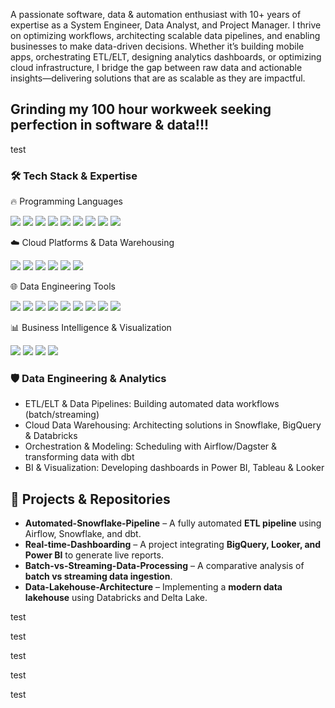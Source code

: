 
A passionate software, data & automation enthusiast with 10+ years of expertise as a System Engineer, Data Analyst, and Project Manager. I thrive on optimizing workflows, architecting scalable data pipelines, and enabling businesses to make data-driven decisions.
Whether it’s building mobile apps, orchestrating ETL/ELT, designing analytics dashboards, or optimizing cloud infrastructure, I bridge the gap between raw data and actionable insights—delivering solutions that are as scalable as they are impactful.
##  Grinding my 100 hour workweek seeking perfection in software & data!!! ##


test


   
### 🛠️ Tech Stack & Expertise
🔥 Programming Languages
<p align="left"> <img src="https://img.shields.io/badge/Python-blue?style=for-the-badge&logo=python"> <img src="https://img.shields.io/badge/SQL-orange?style=for-the-badge&logo=postgresql"> <img src="https://img.shields.io/badge/Java-red?style=for-the-badge&logo=java"> <img src="https://img.shields.io/badge/Shell_Scripting-black?style=for-the-badge&logo=gnu-bash"> <img src="https://img.shields.io/badge/HTML-orange?style=for-the-badge&logo=html5"> <img src="https://img.shields.io/badge/CSS-blue?style=for-the-badge&logo=css3"> <img src="https://img.shields.io/badge/JavaScript-yellow?style=for-the-badge&logo=javascript"> <img src="https://img.shields.io/badge/React-blue?style=for-the-badge&logo=react"> <img src="https://img.shields.io/badge/Node.js-green?style=for-the-badge&logo=node.js"> </p>
☁️ Cloud Platforms & Data Warehousing
<p align="left"> <img src="https://img.shields.io/badge/Azure-0089D6?style=for-the-badge&logo=microsoft-azure"> <img src="https://img.shields.io/badge/GCP-4285F4?style=for-the-badge&logo=google-cloud"> <img src="https://img.shields.io/badge/Snowflake-29B5E8?style=for-the-badge&logo=snowflake"> <img src="https://img.shields.io/badge/BigQuery-4285F4?style=for-the-badge&logo=google-cloud"> <img src="https://img.shields.io/badge/Synapse_Analytics-0089D6?style=for-the-badge&logo=microsoft-azure"> <img src="https://img.shields.io/badge/Microsoft_Fabric-0078D4?style=for-the-badge&logo=microsoft"> </p>
🌐 Data Engineering Tools
<p align="left"> <img src="https://img.shields.io/badge/Snowflake-blue?style=for-the-badge&logo=snowflake"> <img src="https://img.shields.io/badge/dbt-orange?style=for-the-badge&logo=dbt"> <img src="https://img.shields.io/badge/Databricks-red?style=for-the-badge&logo=databricks"> <img src="https://img.shields.io/badge/BigQuery-blue?style=for-the-badge&logo=google-cloud"> <img src="https://img.shields.io/badge/Airflow-blue?style=for-the-badge&logo=apache-airflow"> <img src="https://img.shields.io/badge/Dagster-purple?style=for-the-badge&logo=dagster"> <img src="https://img.shields.io/badge/ADF-FF9E0F?style=for-the-badge&logo=azure-data-factory"> <img src="https://img.shields.io/badge/Kafka-231F20?style=for-the-badge&logo=apache-kafka"> <img src="https://img.shields.io/badge/PostgreSQL-4169E1?style=for-the-badge&logo=postgresql"> </p>
📊 Business Intelligence & Visualization
<p align="left"> <img src="https://img.shields.io/badge/Power_BI-yellow?style=for-the-badge&logo=powerbi"> <img src="https://img.shields.io/badge/Tableau-blue?style=for-the-badge&logo=tableau"> <img src="https://img.shields.io/badge/Looker-blue?style=for-the-badge&logo=looker"> <img src="https://img.shields.io/badge/Fabric-0078D4?style=for-the-badge&logo=microsoft"> </p>


###  🛡️   Data Engineering & Analytics

- ETL/ELT & Data Pipelines: Building automated data workflows (batch/streaming)
- Cloud Data Warehousing: Architecting solutions in Snowflake, BigQuery & Databricks
- Orchestration & Modeling: Scheduling with Airflow/Dagster & transforming data with dbt
- BI & Visualization: Developing dashboards in Power BI, Tableau & Looker




## 📂 Projects & Repositories

- **Automated-Snowflake-Pipeline** – A fully automated **ETL pipeline** using Airflow, Snowflake, and dbt.
- **Real-time-Dashboarding** – A project integrating **BigQuery, Looker, and Power BI** to generate live reports.
- **Batch-vs-Streaming-Data-Processing** – A comparative analysis of **batch vs streaming data ingestion**.
- **Data-Lakehouse-Architecture** – Implementing a **modern data lakehouse** using Databricks and Delta Lake.

test

test


test

test

test








